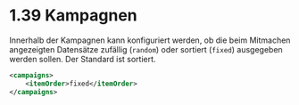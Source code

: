 # 1.39 Kampagnen

Innerhalb der Kampagnen kann konfiguriert werden, ob die beim Mitmachen angezeigten Datensätze zufällig (`random`) oder sortiert (`fixed`) ausgegeben werden sollen. Der Standard ist sortiert.

```xml
<campaigns>
    <itemOrder>fixed</itemOrder>
</campaigns>
```
